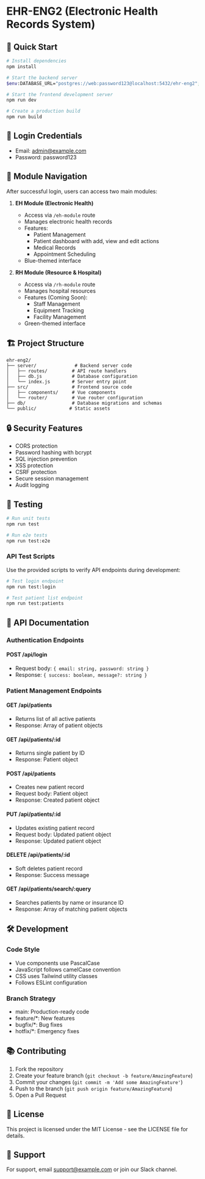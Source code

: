 # EHR-ENG2 (Electronic Health Records System)

## 🚀 Quick Start

```bash
# Install dependencies
npm install

# Start the backend server
$env:DATABASE_URL="postgres://web:password123@localhost:5432/ehr-eng2"; node server/index.js

# Start the frontend development server
npm run dev

# Create a production build
npm run build
```

## 🔑 Login Credentials

- Email: admin@example.com
- Password: password123

## 📱 Module Navigation

After successful login, users can access two main modules:

1. **EH Module (Electronic Health)**
   - Access via `/eh-module` route
   - Manages electronic health records
   - Features:
     - Patient Management
     - Patient dashboard with add, view and edit actions
     - Medical Records
     - Appointment Scheduling
   - Blue-themed interface

2. **RH Module (Resource & Hospital)**
   - Access via `/rh-module` route
   - Manages hospital resources
   - Features (Coming Soon):
     - Staff Management
     - Equipment Tracking
     - Facility Management
   - Green-themed interface

## 🏗️ Project Structure

```
ehr-eng2/
├── server/              # Backend server code
│   ├── routes/         # API route handlers
│   ├── db.js           # Database configuration
│   └── index.js        # Server entry point
├── src/                # Frontend source code
│   ├── components/     # Vue components
│   └── router/         # Vue router configuration
├── db/                 # Database migrations and schemas
└── public/            # Static assets
```

## 🔒 Security Features

- CORS protection
- Password hashing with bcrypt
- SQL injection prevention
- XSS protection
- CSRF protection
- Secure session management
- Audit logging

## 🧪 Testing

```bash
# Run unit tests
npm run test

# Run e2e tests
npm run test:e2e
```

### API Test Scripts

Use the provided scripts to verify API endpoints during development:

```bash
# Test login endpoint
npm run test:login

# Test patient list endpoint
npm run test:patients
```

## 📝 API Documentation

### Authentication Endpoints

#### POST /api/login
- Request body: `{ email: string, password: string }`
- Response: `{ success: boolean, message?: string }`

### Patient Management Endpoints

#### GET /api/patients
- Returns list of all active patients
- Response: Array of patient objects

#### GET /api/patients/:id
- Returns single patient by ID
- Response: Patient object

#### POST /api/patients
- Creates new patient record
- Request body: Patient object
- Response: Created patient object

#### PUT /api/patients/:id
- Updates existing patient record
- Request body: Updated patient object
- Response: Updated patient object

#### DELETE /api/patients/:id
- Soft deletes patient record
- Response: Success message

#### GET /api/patients/search/:query
- Searches patients by name or insurance ID
- Response: Array of matching patient objects

## 🛠️ Development

### Code Style
- Vue components use PascalCase
- JavaScript follows camelCase convention
- CSS uses Tailwind utility classes
- Follows ESLint configuration

### Branch Strategy
- main: Production-ready code
- feature/*: New features
- bugfix/*: Bug fixes
- hotfix/*: Emergency fixes

## 📚 Contributing

1. Fork the repository
2. Create your feature branch (`git checkout -b feature/AmazingFeature`)
3. Commit your changes (`git commit -m 'Add some AmazingFeature'`)
4. Push to the branch (`git push origin feature/AmazingFeature`)
5. Open a Pull Request

## 📄 License

This project is licensed under the MIT License - see the LICENSE file for details.

## 🤝 Support

For support, email support@example.com or join our Slack channel.

